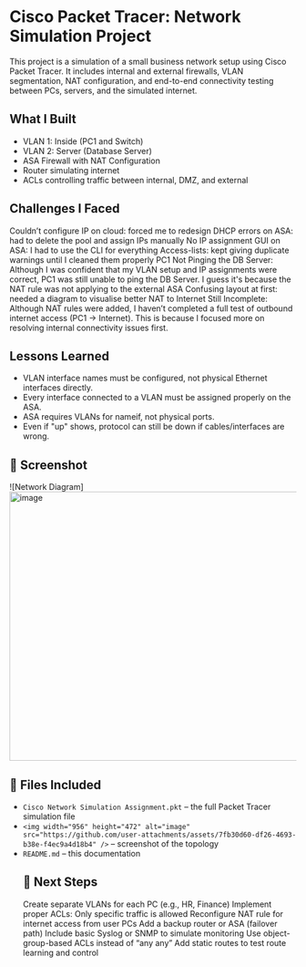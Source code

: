 # Cisco Packet Tracer: Network Simulation Project
This project is a simulation of a small business network setup using Cisco Packet Tracer. It includes internal and external firewalls, VLAN segmentation, NAT configuration, and end-to-end connectivity testing between PCs, servers, and the simulated internet.
## What I Built
- VLAN 1: Inside (PC1 and Switch)
- VLAN 2: Server (Database Server)
- ASA Firewall with NAT Configuration
- Router simulating internet
- ACLs controlling traffic between internal, DMZ, and external
## Challenges I Faced
Couldn’t configure IP on cloud: forced me to redesign
DHCP errors on ASA: had to delete the pool and assign IPs manually
No IP assignment GUI on ASA: I had to use the CLI for everything
Access-lists: kept giving duplicate warnings until I cleaned them properly
PC1 Not Pinging the DB Server: Although I was confident that my VLAN setup and IP assignments were correct, PC1 was still unable to ping the DB Server. I guess it's because the NAT rule was not applying to the external ASA
Confusing layout at first: needed a diagram to visualise better
NAT to Internet Still Incomplete: Although NAT rules were added, I haven’t completed a full test of outbound internet access (PC1 → Internet). This is because I focused more on resolving internal connectivity issues first.
## Lessons Learned
- VLAN interface names must be configured, not physical Ethernet interfaces directly.
- Every interface connected to a VLAN must be assigned properly on the ASA.
- ASA requires VLANs for nameif, not physical ports.
- Even if "up" shows, protocol can still be down if cables/interfaces are wrong.
## 📸 Screenshot
![Network Diagram] <img width="956" height="472" alt="image" src="https://github.com/user-attachments/assets/7fb30d60-df26-4693-b38e-f4ec9a4d18b4" />
## 📂 Files Included
- `Cisco Network Simulation Assignment.pkt` – the full Packet Tracer simulation file
- `<img width="956" height="472" alt="image" src="https://github.com/user-attachments/assets/7fb30d60-df26-4693-b38e-f4ec9a4d18b4" />` – screenshot of the topology
- `README.md` – this documentation
  ## 🧠 Next Steps
  Create separate VLANs for each PC (e.g., HR, Finance)
Implement proper ACLs: Only specific traffic is allowed
Reconfigure NAT rule for internet access from user PCs
Add a backup router or ASA (failover path)
Include basic Syslog or SNMP to simulate monitoring
Use object-group-based ACLs instead of “any any”
Add static routes to test route learning and control
